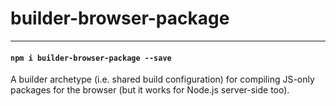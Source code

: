 
builder-browser-package
========================

___

#### `npm i builder-browser-package --save`

A builder archetype (i.e. shared build configuration) for compiling JS-only packages for the browser (but it works for Node.js server-side too).
